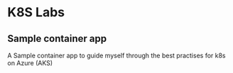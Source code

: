# K8S Labs

## Sample container app

A Sample container app to guide myself through the best practises for k8s on Azure (AKS)
